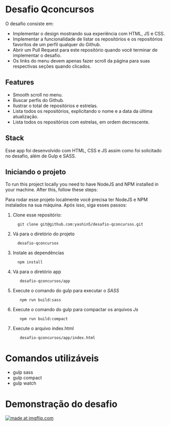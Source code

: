 # Desafio Qconcursos

O desafio consiste em:

- Implementar o design mostrando sua experiência com HTML, JS e CSS.
- Implementar a funcionalidade de listar os repositórios e os repositórios favoritos de um perfil qualquer do Github.
- Abrir um Pull Request para este repositório quando você terminar de implementar o desafio.
- Os links do menu devem apenas fazer scroll da página para suas respectivas seções quando clicados.

## Features

- Smooth scroll no menu.
- Buscar perfis do Github.
- Ilustrar o total de repositórios e estrelas.
- Lista todos os repositórios, explicitando o nome e a data da última atualização.
- Lista todos os repositórios com estrelas, em ordem decrescente.

## Stack

Esse app foi desenvolvido com HTML, CSS e JS assim como foi solicitado no desafio, além de Gulp e SASS.

## Iniciando o projeto

To run this project locally you need to have NodeJS and NPM installed in your machine. After this, follow these steps:

Para rodar esse projeto localmente você precisa ter NodeJS e NPM instalados na sua máquina. Após isso, siga esses passos:

1. Clone esse repositório:

         git clone git@github.com:yashin5/desafio-qconcursos.git        

2. Vá para o diretório do projeto

         desafio-qconcursos
          
3. Instale as dependências

         npm install
    
4. Vá para o diretório app
          
          desafio-qconcursos/app

5. Execute o comando do gulp para executar o *SASS*

          npm run build:sass

6. Execute o comando do gulp para compactar os arquivos *Js*

          npm run build:compact
          
          
7. Execute o arquivo index.html
                 
          desafio-qconcursos/app/index.html

# Comandos utilizáveis

- gulp sass
- gulp compact
- gulp watch


# Demonstração do desafio

<a href="https://imgflip.com/gif/2nvsen"><img src="https://i.imgflip.com/2nvsen.gif" title="made at imgflip.com"/></a>

